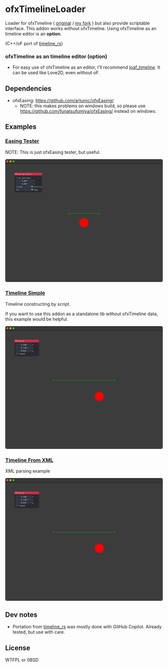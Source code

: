 # ofxTimelineLoader

Loader for ofxTimeline ( [original](https://github.com/YCAMInterlab/ofxTimeline) / [my fork](https://github.com/funatsufumiya/ofxTimeline) ) but also provide scriptable interface. This addon works without ofxTimeline. Using ofxTimeline as an timeline editor is an **option**.

(C++/oF port of [timeline_rs](https://github.com/funatsufumiya/timeline_rs))

### ofxTimeline as an timeline editor (option)

- For easy use of ofxTimeline as an editor, I'll recommend [loaf_timeline](https://github.com/funatsufumiya/loaf_timeline). It can be used like Love2D, even without oF.

## Dependencies

- ofxEasing: https://github.com/arturoc/ofxEasing/
    - NOTE: this makes problems on windows build, so please use https://github.com/funatsufumiya/ofxEasing/ instead on windows.

## Examples

### [Easing Tester](./easing_tester/src/ofApp.cpp)

NOTE: This is just ofxEasing tester, but useful.

![screenshot_easing_tester](docs/screenshot_easing_tester.png)

### [Timeline Simple](./example_simple/src/ofApp.cpp)

Timeline constructing by script. 

If you want to use this addon as a standalone lib without ofxTimeline data, this example would be helpful.

![screenshot_example_simple](docs/screenshot_example_simple.png)

### [Timeline From XML](./example_xml/src/ofApp.cpp)

XML parsing example

![screenshot_example_simple](docs/screenshot_example_simple.png)

## Dev notes

- Portation from [timeline_rs](https://github.com/funatsufumiya/timeline_rs) was mostly done with GitHub Copilot. Already tested, but use with care.

## License

WTFPL or 0BSD
